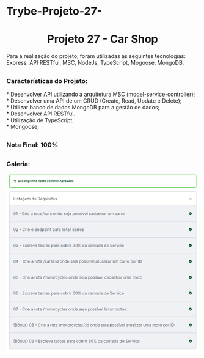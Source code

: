 # Trybe-Projeto-27-
<h1 align="center">Projeto 27 - Car Shop</h1>

<div>
  Para a realização do projeto, foram utilizadas as seguintes tecnologias: Express, API RESTful, MSC, NodeJs, TypeScript, Mogoose, MongoDB.
</div>

##

<div>
  <h3>Características do Projeto:</h3>
  * Desenvolver API utilizando a arquitetura MSC (model-service-controller);</br>
  * Desenvolver uma API de um CRUD (Create, Read, Update e Delete);</br>
  * Utilizar banco de dados MongoDB para a gestão de dados;</br>
  * Desenvolver API RESTful.</br>
  * Utilização de TypeScript;</br>
  * Mongoose;</br>
</div>

##

<div>
  <h3>Nota Final: 100%</h3>
</div>

##
<h3>Galeria:</h3>
<img src="https://raw.githubusercontent.com/VitorMarceloSantos/Trybe-Projeto-27-Car-Shop/main/resultado.png" title="Projeto - 27" alt="J"/><br/>
